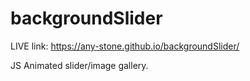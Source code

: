 # backgroundSlider

LIVE link: https://any-stone.github.io/backgroundSlider/

JS Animated slider/image gallery.

